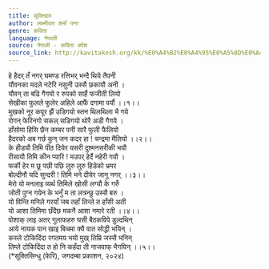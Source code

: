 ```yaml
---
title: सूक्तिहरु
author: लक्ष्मीदत्त शर्मा पन्त
genre: कविता
language: नेपाली
source: नेपाली - कविता कोश
source_link: http://kavitakosh.org/kk/%E0%A4%B2%E0%A4%95%E0%A5%8D%E0%A4%B7%E0%A5%8D%E0%A4%AE%E0%A5%80%E0%A4%A6%E0%A4%A4%E0%A5%8D%E0%A4%A4_%E0%A4%B6%E0%A4%B0%E0%A5%8D%E0%A4%AE%E0%A4%BE_%E0%A4%AA%E0%A4%A8%E0%A5%8D%E0%A4%A4
---
```


हे हैदर् तँ नगर् घमण्ड रत्तिभर् भन्दै थिये तैपनी  
यौवनका मदले नटेरि नसुनी उस्सै छकायौ अनी ।  
यौवन् ता बढि गैगयो र रुपको सार्है फजीती लियो  
सेखीका फुलले फुलेर अहिले आफैं दगामा पर्यौ ।।१।।  
मुखको नूर कपूर झैं उडिगयो स्तन थिलथिला भै गये  
रोगन् फेरिनगो सकल् सडिगयो थोरै अडी गैगये ।  
हाँसोमा हिसि छैन कम्बर पनी सारै फुली फैलियो  
हैदरको अब गर्छ कुन् जन कदर हा ! चन्द्रमा मैलियो ।।२।।  
के हीडयौ तिमि पीठ दियेर यसरी दुश्मनसरीकी भयौ  
रीसायौ तिमि कीन प्यारि ! मउपर् हेर्दै नहेरी गयौ ।  
फर्की हेर म छू पछी पछि लुरु लुरु हिडेको भ्रमर  
बोल्दीनौ यदि सुन्दरी ! तिमि भने दीयेर जानु नगर् ।।३।।  
मेरो यो मनलाइ व्यर्थ तिमिले खोसी लग्यौ के गरुँ  
जोती पुग्न गयेन के भनुँ म ता लत्रन्छु उस्सै बरु ।  
यो विन्ति मनिले गरयाँ जब तहाँ तिन्ले त हाँसी अती  
यो आशा तिमिमा छँदैछ मकनै आशा नमारे रती ।।४।।  
पोशाक् लाइ अतर् गुलाफहरु घसी बैठकविपे डुल्दथिन्  
आये नायक पान खाइ बिचमा क्यै वात सोद्धी भयिन् ।  
कस्ले टोकिदिंदा रगतमय भयो मुख् तिम्रि जस्सै भनिन्  
तिम्ले टोकिदिंदा त हो नि कहँदा ती नाजवाफ् भैगयिन् ।।५।।  
(\*सूक्तिसिन्धु (फेरि), जगदम्बा प्रकाशन, २०२४)

